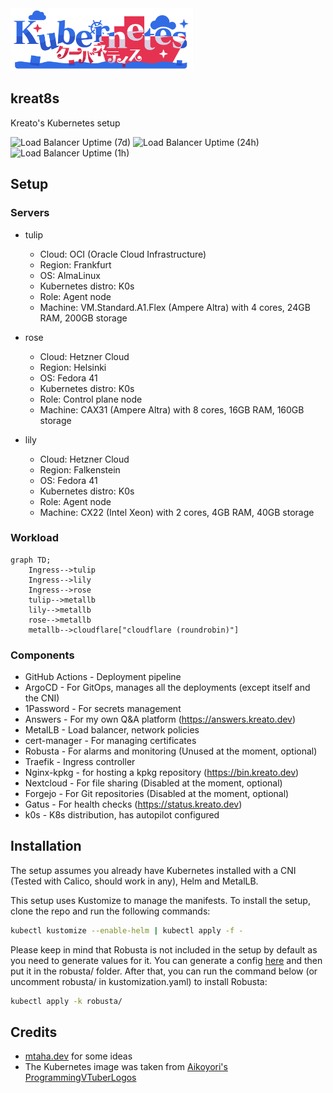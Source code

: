 <img src="https://raw.githubusercontent.com/Aikoyori/ProgrammingVTuberLogos/main/Kubernetes/kubernetesLogo.png"  height="100">

## kreat8s
Kreato's Kubernetes setup

![Load Balancer Uptime (7d)](https://status.kreato.dev/api/v1/endpoints/internal_lb/uptimes/7d/badge.svg) ![Load Balancer Uptime (24h)](https://status.kreato.dev/api/v1/endpoints/internal_lb/uptimes/24h/badge.svg) ![Load Balancer Uptime (1h)](https://status.kreato.dev/api/v1/endpoints/internal_lb/uptimes/1h/badge.svg)


## Setup

### Servers

* tulip
    * Cloud: OCI (Oracle Cloud Infrastructure)
    * Region: Frankfurt
    * OS: AlmaLinux
    * Kubernetes distro: K0s
    * Role: Agent node
    * Machine: VM.Standard.A1.Flex (Ampere Altra) with 4 cores, 24GB RAM, 200GB storage

* rose
    * Cloud: Hetzner Cloud
    * Region: Helsinki
    * OS: Fedora 41
    * Kubernetes distro: K0s
    * Role: Control plane node
    * Machine: CAX31 (Ampere Altra) with 8 cores, 16GB RAM, 160GB storage
 
* lily
    * Cloud: Hetzner Cloud
    * Region: Falkenstein
    * OS: Fedora 41
    * Kubernetes distro: K0s
    * Role: Agent node
    * Machine: CX22 (Intel Xeon) with 2 cores, 4GB RAM, 40GB storage


### Workload
```mermaid
graph TD;
    Ingress-->tulip
    Ingress-->lily
    Ingress-->rose
    tulip-->metallb
    lily-->metallb
    rose-->metallb
    metallb-->cloudflare["cloudflare (roundrobin)"]
```

### Components
* GitHub Actions - Deployment pipeline
* ArgoCD - For GitOps, manages all the deployments (except itself and the CNI)
* 1Password - For secrets management
* Answers - For my own Q&A platform (https://answers.kreato.dev)
* MetalLB - Load balancer, network policies
* cert-manager - For managing certificates
* Robusta - For alarms and monitoring (Unused at the moment, optional)
* Traefik - Ingress controller
* Nginx-kpkg - for hosting a kpkg repository (https://bin.kreato.dev)
* Nextcloud - For file sharing (Disabled at the moment, optional)
* Forgejo - For Git repositories (Disabled at the moment, optional)
* Gatus - For health checks (https://status.kreato.dev)
* k0s - K8s distribution, has autopilot configured

## Installation
The setup assumes you already have Kubernetes installed with a CNI (Tested with Calico, should work in any), Helm and MetalLB. 

This setup uses Kustomize to manage the manifests. To install the setup, clone the repo and run the following commands:

```bash
kubectl kustomize --enable-helm | kubectl apply -f -
```

Please keep in mind that Robusta is not included in the setup by default as you need to generate values for it. You can generate a config [here](https://platform.robusta.dev/signup?utm_source=docs) and then put it in the robusta/ folder. After that, you can run the command below (or uncomment robusta/ in kustomization.yaml) to install Robusta:

```bash
kubectl apply -k robusta/
```

## Credits
* [mtaha.dev](https://github.com/mt190502) for some ideas
* The Kubernetes image was taken from [Aikoyori's ProgrammingVTuberLogos](https://github.com/Aikoyori/ProgrammingVTuberLogos)
